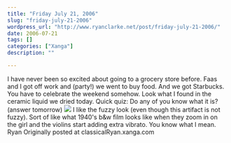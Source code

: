 ```yaml
---
title: "Friday July 21, 2006"
slug: "friday-july-21-2006"
wordpress_url: "http://www.ryanclarke.net/post/friday-july-21-2006/"
date: 2006-07-21
tags: []
categories: ["Xanga"]
description: ""

---
```


I have never been so excited about going to a grocery store before. Faas and I got off work and (party!) we went to buy food. And we got Starbucks. You have to celebrate the weekend somehow.
Look what I found in the ceramic liquid we dried today. Quick quiz: Do any of you know what it is? (answer tomorrow)
[![](http://x3a.xanga.com/c05a6257d113567781495/z45508029.jpg)](http://x3a.xanga.com/c05a6257d113567781495/b45508029.jpg)
I like the fuzzy look (even though this artifact is not fuzzy). Sort of like what 1940's b&w film looks like when they zoom in on the girl and the violins start adding extra vibrato. You know what I mean.
Ryan
Originally posted at classicalRyan.xanga.com
